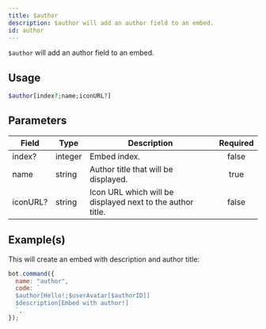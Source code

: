 ```yaml
---
title: $author
description: $author will add an author field to an embed.
id: author
---
```


`$author` will add an author field to an embed.

## Usage

```php
$author[index?;name;iconURL?]
```

## Parameters

| Field    | Type    | Description                                                | Required |
| -------- | ------- | ---------------------------------------------------------- | :------: |
| index?   | integer | Embed index.                                               |  false   |
| name     | string  | Author title that will be displayed.                       |   true   |
| iconURL? | string  | Icon URL which will be displayed next to the author title. |  false   |

## Example(s)

This will create an embed with description and author title:

```javascript
bot.command({
  name: "author",
  code: `
  $author[Hello!;$userAvatar[$authorID]]
  $description[Embed with author!]
  `,
});
```

